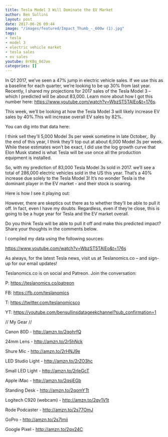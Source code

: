 ```yaml
---
title: Tesla Model 3 Will Dominate the EV Market
author: Ben Sullins
layout: post
date: 2017-06-26 09:44
image: "/images/featured/Impact_Thumb_-_600w (1).jpg"
tags:
- tesla
- model 3
- electric vehicle market
- tesla sales
- ev sales
youtube: 8rKBq_0dJuo
categories: []
---
```

In Q1 2017, we’ve seen a 47% jump in electric vehicle sales. If we use this as a baseline for each quarter, we’re looking to be up 30% from last year. Recently, I shared my projections for 2017 sales of the Tesla Model 3 – which I predicted will be about 83,000. Learn more about how I got this number here: https://www.youtube.com/watch?v=WbzST5TAlEo&t=176s.

This week, we’ll be looking at how the Tesla Model 3 will likely increase EV sales by 40%.This will increase overall EV sales by 82%.

You can dig into that data here: <div id='highcharts-enuqopu'><script src='//cloud.highcharts.com/inject/enuqopu' defer='defer'></script></div>

I think sell they'll 5,000 Model 3s per week sometime in late October,. By the end of this year, I think they’ll top out at about 6,000 Model 3s per week. While these estimates won’t be exact, I did use the log growth curve that Elon Musk stated is what Tesla will be use once all the production equipment is installed.

So, with my prediction of 83,000 Tesla Model 3s sold in 2017. we’ll see a total of 286,000 electric vehicles sold in the US this year. That’s a 40% increase due solely to the Tesla Model 3! It’s no wonder Tesla is the dominant player in the EV market - and their stock is soaring.

Here is how I see it playing out: <div id='highcharts-udeciwo'><script src='//cloud.highcharts.com/inject/udeciwo' defer='defer'></script></div>

However, there are skeptics out there as to whether they’ll be able to pull it off. In fact, even I have my doubts. Regardless, even if they’re close, this is going to be a huge year for Tesla and the EV market overall.

Do you think Tesla will be able to pull it off and make this predicted impact? Share your thoughts in the comments below.

I compiled my data using the following sources:

https://www.youtube.com/watch?v=WbzST5TAlEo&t=176s

As always, for the latest Tesla news, visit us at Teslanomics.co – and sign-up for our email updates!

Teslanomics.co is on social and Patreon. Join the conversation:

P: https://teslanomics.co/patreon

FB: https://fb.com/teslanomics

T: https://twitter.com/teslanomicsco

YT: https://youtube.com/bensullinsdatageekchannel?sub_confirmation=1

// My Gear //

Canon 80D - http://amzn.to/2qohrfQ

24mm Lens - http://amzn.to/2r5hNck

Shure Mic - http://amzn.to/2rHNJ9e

LED Studio Light - http://amzn.to/2rZO3hc

Small LED Light - http://amzn.to/2rIeGcT

Apple iMac - http://amzn.to/2qsjEGb

Standing Desk - http://amzn.to/2qomYTt

Logitech C920 (webcam) - http://amzn.to/2qv1V1t

Rode Podcaster - http://amzn.to/2s77OmJ

GoPro - http://amzn.to/2s7lmii

Google Pixel - http://amzn.to/2qv24C